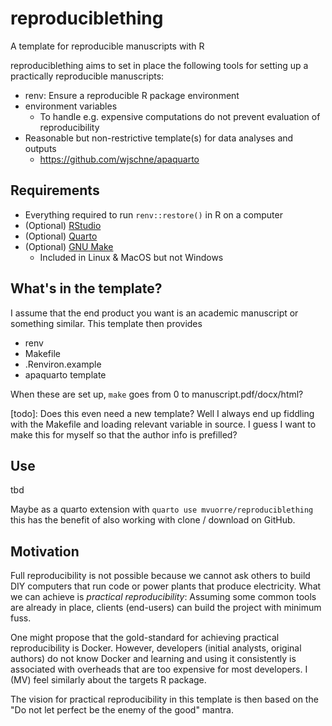 # reproduciblething

A template for reproducible manuscripts with R

reproduciblething aims to set in place the following tools for setting up a practically reproducible manuscripts:

- renv: Ensure a reproducible R package environment
- environment variables
  - To handle e.g. expensive computations do not prevent evaluation of reproducibility
- Reasonable but non-restrictive template(s) for data analyses and outputs
  - <https://github.com/wjschne/apaquarto>

## Requirements

- Everything required to run `renv::restore()` in R on a computer
- (Optional) [RStudio](https://posit.co/downloads/)
- (Optional) [Quarto](https://quarto.org/)
- (Optional) [GNU Make](https://www.gnu.org/software/make/)
  - Included in Linux & MacOS but not Windows

## What's in the template?

I assume that the end product you want is an academic manuscript or something similar. This template then provides

- renv
- Makefile
- .Renviron.example
- apaquarto template

When these are set up, `make` goes from 0 to manuscript.pdf/docx/html?

[todo]: Does this even need a new template? Well I always end up fiddling with the Makefile and loading relevant variable in source. I guess I want to make this for myself so that the author info is prefilled?

## Use

tbd

Maybe as a quarto extension with `quarto use mvuorre/reproduciblething` this has the benefit of also working with clone / download on GitHub.

## Motivation

Full reproducibility is not possible because we cannot ask others to build DIY computers that run code or power plants that produce electricity. What we can achieve is *practical reproducibility*: Assuming some common tools are already in place, clients (end-users) can build the project with minimum fuss.

One might propose that the gold-standard for achieving practical reproducibility is Docker. However, developers (initial analysts, original authors) do not know Docker and learning and using it consistently is associated with overheads that are too expensive for most developers. I (MV) feel similarly about the targets R package.

The vision for practical reproducibility in this template is then based on the "Do not let perfect be the enemy of the good" mantra. 
